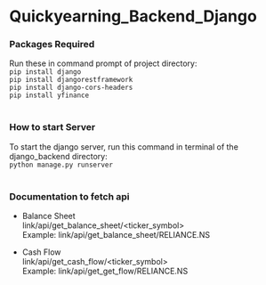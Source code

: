 # Quickyearning_Backend_Django


### Packages Required
Run these in command prompt of project directory:<br>
`pip install django`<br>
`pip install djangorestframework`<br>
`pip install django-cors-headers`<br>
`pip install yfinance`<br>
<br>

### How to start Server
To start the django server, run this command in terminal of the django_backend directory:<br>
`python manage.py runserver`<br>
<br>

### Documentation to fetch api

- Balance Sheet<br>
link/api/get_balance_sheet/<ticker_symbol><br>
Example: link/api/get_balance_sheet/RELIANCE.NS<br>

- Cash Flow<br>
link/api/get_cash_flow/<ticker_symbol><br>
Example: link/api/get_get_flow/RELIANCE.NS<br>
